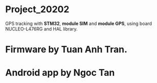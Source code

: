 # Project_20202
GPS tracking with **STM32**, **module SIM** and **module GPS**, using board NUCLEO-L476RG and HAL library.
# Firmware by Tuan Anh Tran. 
# Android app by Ngoc Tan
